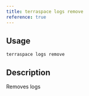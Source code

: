 ```yaml
---
title: terraspace logs remove
reference: true
---
```


## Usage

    terraspace logs remove

## Description

Removes logs




